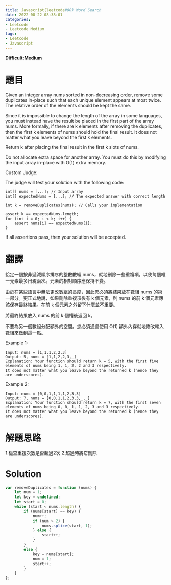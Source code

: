 ```yaml
---
title: Javascript(leetcode#80) Word Search
date: 2022-08-22 08:38:01
categories: 
- Leetcode 
- Leetcode Medium 
tags:
- Leetcode
- Javascript
---
```


**Difficult:Medium**



# 題目
Given an integer array nums sorted in non-decreasing order, remove some duplicates in-place such that each unique element appears at most twice. The relative order of the elements should be kept the same.

Since it is impossible to change the length of the array in some languages, you must instead have the result be placed in the first part of the array nums. More formally, if there are k elements after removing the duplicates, then the first k elements of nums should hold the final result. It does not matter what you leave beyond the first k elements.

Return k after placing the final result in the first k slots of nums.

Do not allocate extra space for another array. You must do this by modifying the input array in-place with O(1) extra memory.

Custom Judge:

The judge will test your solution with the following code:


```
int[] nums = [...]; // Input array
int[] expectedNums = [...]; // The expected answer with correct length

int k = removeDuplicates(nums); // Calls your implementation

assert k == expectedNums.length;
for (int i = 0; i < k; i++) {
    assert nums[i] == expectedNums[i];
}
```

If all assertions pass, then your solution will be accepted.


<!--more-->

# 翻譯

給定一個按非遞減順序排序的整數數組 nums，就地刪除一些重複項，以使每個唯一元素最多出現兩次。元素的相對順序應保持不變。

由於在某些語言中無法更改數組的長度，因此您必須將結果放在數組 nums 的第一部分。更正式地說，如果刪除重複項後有 k 個元素，則 nums 的前 k 個元素應該保存最終結果。在前 k 個元素之外留下什麼並不重要。

將最終結果放入 nums 的前 k 個槽後返回 k。

不要為另一個數組分配額外的空間。您必須通過使用 O(1) 額外內存就地修改輸入數組來做到這一點。



Example 1:
```
Input: nums = [1,1,1,2,2,3]
Output: 5, nums = [1,1,2,2,3,_]
Explanation: Your function should return k = 5, with the first five elements of nums being 1, 1, 2, 2 and 3 respectively.
It does not matter what you leave beyond the returned k (hence they are underscores).
```

Example 2:
```
Input: nums = [0,0,1,1,1,1,2,3,3]
Output: 7, nums = [0,0,1,1,2,3,3,_,_]
Explanation: Your function should return k = 7, with the first seven elements of nums being 0, 0, 1, 1, 2, 3 and 3 respectively.
It does not matter what you leave beyond the returned k (hence they are underscores).

```



# 解題思路
1.檢查重複次數是否超過2次
2.超過時將它刪除
# Solution
```Javascript
var removeDuplicates = function (nums) {
    let num = 1;
    let key = undefined;
    let start = 0;
    while (start < nums.length) {
        if (nums[start] == key) {
            num++;
            if (num > 2) {
                nums.splice(start, 1);
            } else {
                start++;
            }
        }
        else {
            key = nums[start];
            num = 1;
            start++;
        }
    }
};
```